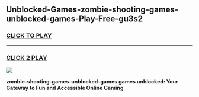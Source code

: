 
## Unblocked-Games-zombie-shooting-games-unblocked-games-Play-Free-gu3s2
<h3>
<a href="https://premium76.site?title=zombie-shooting-games-unblocked-games&ref=20A">CLICK TO PLAY</a></h3>
<hr>

<h3>
<a href="https://premium76.site?title=zombie-shooting-games-unblocked-games&ref=20A">CLICK 2 PLAY</a>
  
</h3>

<a href="https://premium76.site?title=zombie-shooting-games-unblocked-games&ref=20A"><img src="https://clearcache.store/games.png"></a>


**zombie-shooting-games-unblocked-games games unblocked: Your Gateway to Fun and Accessible Online Gaming**

